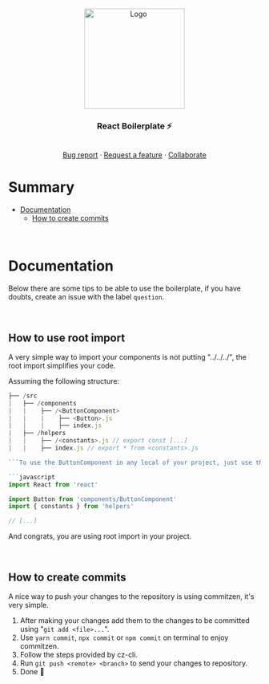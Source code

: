 <!-- PROJECT LOGO -->
<br />
<p align="center">
  <a href="https://github.com/CaaioSB/PIM2S">
    <img src="https://user-images.githubusercontent.com/34246280/175796578-96089ca0-2ecb-496b-a24c-767e7dca996e.png" alt="Logo" width="200">
  </a>
  
  <h3 align="center">React Boilerplate ⚡</h3>

  <p align="center">
    <br />
    <a href="https://github.com/CaaioSB/react-boilerplate/issues/new">Bug report</a>
    ·
    <a href="https://github.com/CaaioSB/react-boilerplate/issues/new">Request a feature</a>
    ·
    <a href="https://github.com/CaaioSB/react-boilerplate/compare">Collaborate</a>
  </p>
</p>

# Summary

- [Documentation](#documentation)
  - [How to create commits](#how-to-create-commits)

<br />

# Documentation

Below there are some tips to be able to use the boilerplate, if you have doubts, create an issue with the label `question`.

<br />

## How to use root import

A very simple way to import your components is not putting "../../../", the root import simplifies your code.

Assuming the following structure:

```javascript
├── /src
|   ├── /components
|   |    ├── /<ButtonComponent>
|   |    |    ├── <Button>.js
|   |    |    ├── index.js
|   ├── /helpers
|   |    ├── /<constants>.js // export const [...]
|   |    ├── index.js // export * from <constants>.js

```To use the ButtonComponent in any local of your project, just use the following:

```javascript
import React from 'react'

import Button from 'components/ButtonComponent'
import { constants } from 'helpers'

// [...]
```

And congrats, you are using root import in your project.

<br />

## How to create commits

A nice way to push your changes to the repository is using commitzen, it's very simple.

1. After making your changes add them to the changes to be committed using "`git add <file>...`".
2. Use `yarn commit`, `npx commit` or `npm commit` on terminal to enjoy commitzen.
3. Follow the steps provided by cz-cli.
4. Run `git push <remote> <branch>` to send your changes to repository.
5. Done 🎉

